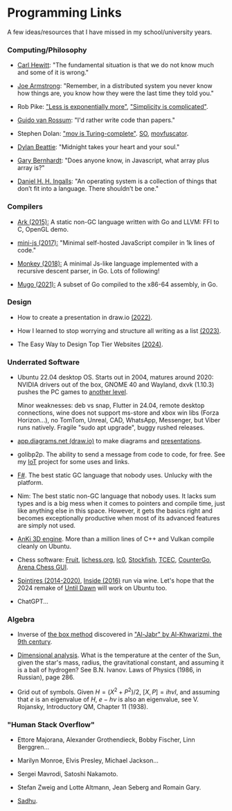 # Programming Links

A few ideas/resources that I have missed in my school/university years.

### Computing/Philosophy

- [Carl Hewitt](https://youtu.be/7erJ1DV_Tlo?t=2368): "The fundamental situation is that we do not know much and some of it is wrong."

- [Joe Armstrong](https://youtu.be/TTM_b7EJg5E?t=318): "Remember, in a distributed system you never know how things are, you know how they were the last time they told you."

- Rob Pike: ["Less is exponentially more"](https://commandcenter.blogspot.com/2012/06/less-is-exponentially-more.html), ["Simplicity is complicated"](https://www.youtube.com/watch?v=rFejpH_tAHM).

- [Guido van Rossum](https://www.cwi.nl/en/stories/interview-guido-van-rossum-201cid-rather-write-code-than-papers201d/): "I'd rather write code than papers."

- Stephen Dolan: ["mov is Turing-complete"](https://drwho.virtadpt.net/files/mov.pdf). [SO](https://stackoverflow.com/questions/61048788/why-is-mov-turing-complete), [movfuscator](https://github.com/Battelle/movfuscator).

- [Dylan Beattie](https://www.youtube.com/watch?v=gwLQMuTspxE): "Midnight takes your heart and your soul."

- [Gary Bernhardt](https://www.destroyallsoftware.com/talks/wat): "Does anyone know, in Javascript, what array plus array is?"

- [Daniel H. H. Ingalls](https://www.cs.virginia.edu/~evans/cs655/readings/smalltalk.html): "An operating system is a collection of things that don’t fit into a language. There shouldn’t be one."

### Compilers

- [Ark (2015):](https://github.com/ark-lang/ark) A static non-GC language written with Go and LLVM: FFI to C, OpenGL demo.

- [mini-js (2017):](https://github.com/maierfelix/mini-js/tree/master) "Minimal self-hosted JavaScript compiler in 1k lines of code."

- [Monkey (2018):](https://github.com/search?q=monkey+interpreter) A minimal Js-like language implemented with a recursive descent parser, in Go. Lots of following!

- [Mugo (2021):](https://benhoyt.com/writings/mugo/) A subset of Go compiled to the x86-64 assembly, in Go.

### Design

- How to create a presentation in draw.io [(2022)](https://community.tmpdir.org/t/how-to-create-a-presentation-in-draw-io/488).

- How I learned to stop worrying and structure all writing as a list [(2023)](https://dynomight.net/lists/).

- The Easy Way to Design Top Tier Websites [(2024)](https://www.youtube.com/watch?v=qyomWr_C_jA).

### Underrated Software

- Ubuntu 22.04 desktop OS. Starts out in 2004, matures around 2020: NVIDIA drivers out of the box, GNOME 40 and Wayland, dxvk (1.10.3) pushes the PC games to [another level](https://github.com/doitsujin/dxvk/issues/3789).

    Minor weaknesses: deb vs snap, Flutter in 24.04, remote desktop connections, wine does not support ms-store and xbox win libs (Forza Horizon...), no TomTom, Unreal, CAD, WhatsApp, Messenger, but Viber runs natively. Fragile "sudo apt upgrade", buggy rushed releases.

- [app.diagrams.net (draw.io)](https://drawio-app.com/blog/building-presentations-team-members-will-%F0%9F%A7%A1/) to make diagrams and [presentations](https://community.tmpdir.org/t/how-to-create-a-presentation-in-draw-io/488).

- golibp2p. The ability to send a message from code to code, for free. See my [IoT](https://github.com/aabbtree77/esp32-vpn) project for some uses and links.

- [F#](https://fsharpforfunandprofit.com/). The best static GC language that nobody uses. Unlucky with the platform.

- Nim: The best static non-GC language that nobody uses. It lacks sum types and is a big mess when it comes to pointers and compile time, just like anything else in this space. However, it gets the basics right and becomes exceptionally productive when most of its advanced features are simply not used.

- [AnKi 3D engine](https://github.com/godlikepanos/anki-3d-engine). More than a million lines of C++ and Vulkan compile cleanly on Ubuntu.

- Chess software: [Fruit](https://www.chessprogramming.org/Fabien_Letouzey#Fruit), [lichess.org](https://github.com/lichess-org/lila), [lc0](https://github.com/LeelaChessZero/lc0), [Stockfish](https://github.com/official-stockfish/Stockfish), [TCEC](https://github.com/TCEC-Chess), [CounterGo](https://github.com/ChizhovVadim/CounterGo), [Arena Chess GUI](http://www.playwitharena.de/#Linux).

- [Spintires (2014-2020)](https://en.wikipedia.org/wiki/Spintires), [Inside (2016)](https://en.wikipedia.org/wiki/Inside_(video_game)) run via wine. Let's hope that the 2024 remake of [Until Dawn](https://en.wikipedia.org/wiki/Until_Dawn) will work on Ubuntu too.

- ChatGPT...

### Algebra

- Inverse of [the box method](https://en.wikipedia.org/wiki/Grid_method_multiplication) discovered in ["Al-Jabr" by Al-Khwarizmi, the 9th century](https://youtu.be/z5-EEkgnvAY?t=1077).

- [Dimensional analysis](https://en.wikipedia.org/wiki/Dimensional_analysis). What is the temperature at the center of the Sun, given the star's mass, radius, the gravitational constant, and assuming it is a ball of hydrogen? See B.N. Ivanov. Laws of Physics (1986, in Russian), page 286.

- Grid out of symbols. Given $H=(X^2+P^2)/2$, $[X,P] = ih\nu I$, and assuming that $e$ is an eigenvalue of $H$, $e-h\nu$ is also an eigenvalue, see V. Rojansky, Introductory QM, Chapter 11 (1938).

### "Human Stack Overflow"

- Ettore Majorana, Alexander Grothendieck, Bobby Fischer, Linn Berggren...

- Marilyn Monroe, Elvis Presley, Michael Jackson...

- Sergei Mavrodi, Satoshi Nakamoto.

- Stefan Zweig and Lotte Altmann, Jean Seberg and Romain Gary.

- [Sadhu](https://www.youtube.com/watch?v=bKpulDFGrhU).

